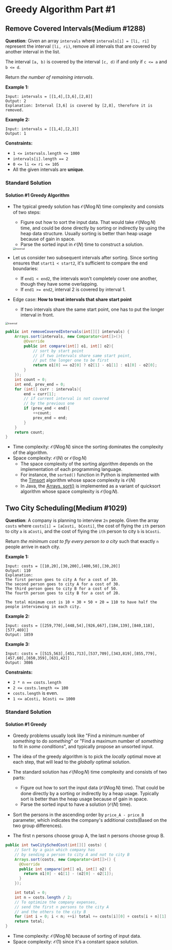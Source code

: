 # Greedy Algorithm Part #1

## Remove Covered Intervals(Medium #1288)

**Question**: Given an array `intervals` where `intervals[i] = [li, ri]` represent the interval `[li, ri)`, remove all intervals that are covered by another interval in the list.

The interval `[a, b)` is covered by the interval `[c, d)` if and only if `c <= a` and `b <= d`.

Return *the number of remaining intervals*.

**Example 1:**

```
Input: intervals = [[1,4],[3,6],[2,8]]
Output: 2
Explanation: Interval [3,6] is covered by [2,8], therefore it is removed.
```

**Example 2:**

```
Input: intervals = [[1,4],[2,3]]
Output: 1
```

**Constraints:**

-   `1 <= intervals.length <= 1000`
-   `intervals[i].length == 2`
-   `0 <= li <= ri <= 105`
-   All the given intervals are **unique**.

### Standard Solution

#### Solution #1 Greedy Algorithm

*   The typical greedy solution has $\mathcal{O}(N \log N)$ time complexity and consists of two steps:

    -   Figure out how to sort the input data. That would take $\mathcal{O}(N \log N)$ time, and could be done directly by sorting or indirectly by using the heap data structure. Usually sorting is better than heap usage because of gain in space.
    -   Parse the sorted input in $\mathcal{O}(N)$ time to construct a solution.

    <img src="https://leetcode.com/problems/remove-covered-intervals/Figures/1288/sort.png" alt="traversal" style="zoom:50%;" />

*   Let us consider two subsequent intervals after sorting. Since sorting ensures that `start1 < start2`, it's sufficient to compare the end boundaries:
    -   If `end1 < end2`, the intervals won't completely cover one another, though they have some overlapping.
    -   If `end1 >= end2`, interval 2 is covered by interval 1.
*   Edge case: **How to treat intervals that share start point**
    *   If two intervals share the same start point, one has to put the longer interval in front.

<img src="https://leetcode.com/problems/remove-covered-intervals/Figures/1288/share.png" alt="traversal" style="zoom:50%;" />

```java
public int removeCoveredIntervals(int[][] intervals) {
    Arrays.sort(intervals, new Comparator<int[]>(){
        @Override
        public int compare(int[] o1, int[] o2){
            // sort by start point
            // if two intervals share same start point,
            // put the longer one to be first
            return o1[0] == o2[0] ? o2[1] - o1[1] : o1[0] - o2[0];
        }
    });
    int count = 0;
    int end, prev_end = 0;
    for (int[] curr : intervals){
        end = curr[1];
        // if current interval is not covered
        // by the previous one
        if (prev_end < end){
            ++count;
            prev_end = end;
        }
    }
    return count;
}
```

*   Time complexity: $\mathcal{O}(N \log N)$ since the sorting dominates the complexity of the algorithm.
*   Space complexity: $\mathcal{O}(N)$ or $\mathcal{O}(\log{N})$
    -   The space complexity of the sorting algorithm depends on the implementation of each programming language.
    -   For instance, the `sorted()` function in Python is implemented with the [Timsort](https://en.wikipedia.org/wiki/Timsort) algorithm whose space complexity is $\mathcal{O}(N)$
    -   In Java, the [Arrays. sort()](https://docs.oracle.com/javase/8/docs/api/java/util/Arrays.html#sort-byte:A-) is implemented as a variant of quicksort algorithm whose space complexity is $\mathcal{O}(\log{N})$.

## Two City Scheduling(Medium #1029)

**Question**: A company is planning to interview `2n` people. Given the array `costs` where `costs[i] = [aCosti, bCosti]`, the cost of flying the `ith` person to city `a` is `aCosti`, and the cost of flying the `ith` person to city `b` is `bCosti`.

Return *the minimum cost to fly every person to a city* such that exactly `n` people arrive in each city.

**Example 1:**

```
Input: costs = [[10,20],[30,200],[400,50],[30,20]]
Output: 110
Explanation: 
The first person goes to city A for a cost of 10.
The second person goes to city A for a cost of 30.
The third person goes to city B for a cost of 50.
The fourth person goes to city B for a cost of 20.

The total minimum cost is 10 + 30 + 50 + 20 = 110 to have half the people interviewing in each city.
```

**Example 2:**

```
Input: costs = [[259,770],[448,54],[926,667],[184,139],[840,118],[577,469]]
Output: 1859
```

**Example 3:**

```
Input: costs = [[515,563],[451,713],[537,709],[343,819],[855,779],[457,60],[650,359],[631,42]]
Output: 3086
```

**Constraints:**

-   `2 * n == costs.length`
-   `2 <= costs.length <= 100`
-   `costs.length` is even.
-   `1 <= aCosti, bCosti <= 1000`

### Standard Solution

#### Solution #1 Greedy

*   Greedy problems usually look like "Find a minimum number of *something* to do *something*" or "Find a maximum number of *something* to fit in *some conditions*", and typically propose an unsorted input.
*   The idea of the greedy algorithm is to pick the *locally* optimal move at each step, that will lead to the *globally* optimal solution.

*   The standard solution has $\mathcal{O}(N \log N)$ time complexity and consists of two parts:
    -   Figure out how to sort the input data ($\mathcal{O}(N \log N)$ time). That could be done directly by a sorting or indirectly by a heap usage. Typically sort is better than the heap usage because of gain in space.
    -   Parse the sorted input to have a solution ($\mathcal{O}(N)$ time).
*   Sort the persons in the ascending order by `price_A - price_B` parameter, which indicates the company's additional costs(Based on the two group differences).
*   The first n persons choose group A, the last n persons choose group B. 

```java
public int twoCitySchedCost(int[][] costs) {
    // Sort by a gain which company has 
    // by sending a person to city A and not to city B
    Arrays.sort(costs, new Comparator<int[]>() {
      @Override
      public int compare(int[] o1, int[] o2) {
        return o1[0] - o1[1] - (o2[0] - o2[1]);
      }
    });

    int total = 0;
    int n = costs.length / 2;
    // To optimize the company expenses,
    // send the first n persons to the city A
    // and the others to the city B
    for (int i = 0; i < n; ++i) total += costs[i][0] + costs[i + n][1];
    return total;
}
```

-   Time complexity: $\mathcal{O}(N \log N)$ because of sorting of input data.
-   Space complexity: $\mathcal{O}(1)$ since it's a constant space solution.
